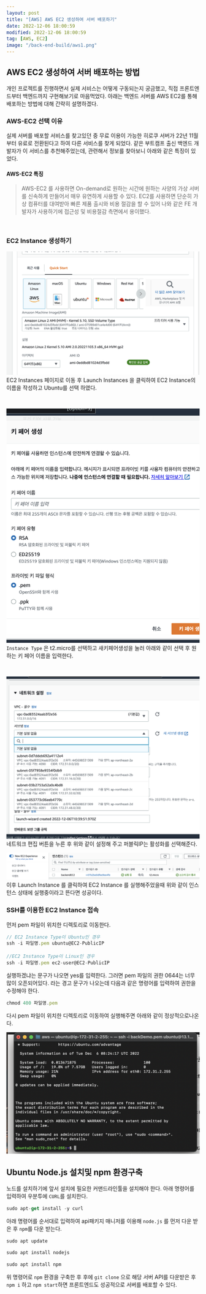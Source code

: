 ```yaml
---
layout: post
title: "[AWS] AWS EC2 생성하여 서버 배포하기"
date: 2022-12-06 18:00:59
modified: 2022-12-06 18:00:59
tag: [AWS, EC2]
image: "/back-end-build/aws1.png"
---
```


## AWS EC2 생성하여 서버 배포하는 방법
개인 프로젝트를 진행하면서 실제 서비스는 어떻게 구동되는지 궁금했고, 직접 프론트엔드부터 백엔드까지 구현해보기로 마음먹었다. 
아래는 백엔드 서버를 AWS EC2를 통해 배포하는 방법에 대해 간략히 설명하겠다. 
<br>

### AWS-EC2 선택 이유
실제 서버를 배포할 서비스를 찾고있던 중 무료 이용이 가능한 히로쿠 서버가 22년 11월부터 유료로 전환된다고 하여 다른 서비스를 찾게 되었다.
같은 부트캠프 출신 백엔드 개발자가 이 서비스를 추천해주었는데, 관련해서 정보를 찾아보니 아래와 같은 특징이 있었다.
#### AWS-EC2 특징
> AWS-EC2 
를 사용하면 On-demand로 원하는 시간에 원하는 사양의 가상 서버를 신속하게 만들어서 매우 유연하게 사용할 수 있다. EC2를 사용하면 단순히 가상 컴퓨터를 대여받아 빠른 제품 출시와 비용 절감을 할 수 있어 나와 같은 FE 개발자가 사용하기에 접근성 및 비용절감 측면에서 용이했다.

<br>

###  EC2 Instance 생성하기 


![aws1파일](/images/post/back-end-build-img01.png)
EC2 Instances 페이지로 이동 후 Launch Instances 을 클릭하여 EC2 Instance의 이름을 작성하고 Ubuntu를 선택 하였다.

<br>

![aws2파일](/images/post/back-end-build-img02.png)
`Instance Type` 은 t2.micro를 선택하고 새키페어생성을 눌러 아래와 같이 선택 후 원하는 키 페어 이름을 입력한다.

<br>

![aws3파일](/images/post/back-end-build-img03.png)
네트워크 편집 버튼을 누른 후 위와 같이 설정해 주고 퍼블릭IP는 활성화를 선택해준다.

![aws4파일](/images/post/back-end-build-img04.png)
이후 Launch Instance 를 클릭하여 EC2 Instance 를 실행해주었을때 위와 같이 인스턴스 상태에 실행중이라고 뜬다면 성공이다.

### SSH를 이용한 EC2 Instance 접속
먼저 pem 파일이 위치한 디렉토리로 이동한다.

```javascript
// EC2 Instance Type이 Ubuntu인 경우
ssh -i 파일명.pem ubuntu@EC2-PublicIP

//EC2 Instance Type이 Linux인 경우
ssh -i 파일명.pem ec2-user@EC2-PublicIP
```
실행하겠냐는 문구가 나오면 yes를 입력한다. 그러면  pem 파일의 권한 0644는 너무 많이 오픈되어있다. 라는 경고 문구가 나오는데 다음과 같은 명령어를 입력하여 권한을 수정해야 한다.

```javascript
chmod 400 파일명.pem
```
다시 pem 파일이 위치한 디렉토리로 이동하여 실행해주면 아래와 같이 정상적으로나온다.

![aws5파일](/images/post/back-end-build-img05.png)


## Ubuntu  Node.js 설치및 npm 환경구축 
노드를 설치하기에 앞서 설치에 필요한 커맨드라인툴을 설치해야 한다. 아래 명령어를 입력하여 우분투에 `CURL`를 설치한다.

```javascript
sudo apt-get install -y curl
```

아래 명령어를 순서대로 입력하여 api패키지 매니저를 이용해 `node.js` 를 먼저 다운 받은 후 `npm`를 다운 받는다.
```javascript
sudo apt update
```
```javascript
sudo apt install nodejs
```
```javascript
sudo apt install npm
```
위 명령어로 `npm` 환경을 구축한 후 후에 `git clone` 으로 해당 서버 API를 다운받은 후 `npm i` 하고 `npm start`하면 프론트엔드도 성공적으로 서버를 배포할 수 있다. 
